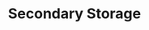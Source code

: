 ---
slug: secondary-storage
version: v1.340.0
title: Secondary Storage
tags: ['Persistent Storage']
image: ./secondary_storage.png
description: Read and write from a storage that is not your main storage by specifying it in the S3 object as "secondary_storage" with the name of it.
features:
  [
    'Add additional storages from S3, Azure Blob, AWS OIDC or Azure Workload Identity.',
    'From script, specify the secondary storage with an object with properties `s3` (path to the file) and `storage` (name of the secondary storage).'
  ]
docs: /docs/core_concepts/object_storage_in_windmill#secondary-s3-storage
---